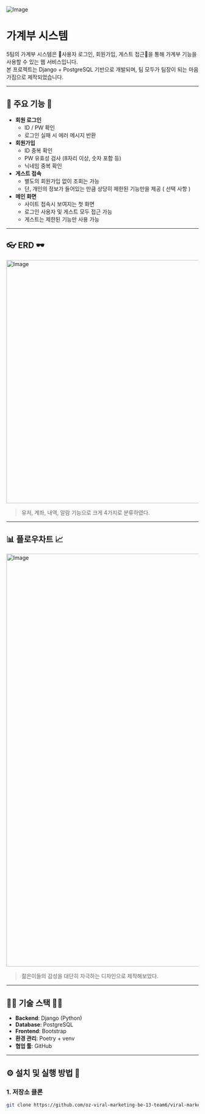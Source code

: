 ![Image](https://github.com/user-attachments/assets/df0bc6f5-b2a5-48ac-ae0e-5232ce7107f0)

# 가계부 시스템

5팀의 가계부 시스템은 🔐사용자 로그인, 회원가입, 게스트 접근🔑을 통해 가계부 기능을 사용할 수 있는 웹 서비스입니다. <br />
본 프로젝트는 Django + PostgreSQL 기반으로 개발되며, 팀 모두가 팀장이 되는 마음가짐으로 제작되었습니다.

---

## 🌟 주요 기능 🌟

- **회원 로그인**
  - ID / PW 확인
  - 로그인 실패 시 에러 메시지 반환
- **회원가입**
  - ID 중복 확인
  - PW 유효성 검사 (8자리 이상, 숫자 포함 등)
  - 닉네임 중복 확인
- **게스트 접속**
  - 별도의 회원가입 없이 조회는 가능
  - 단, 개인의 정보가 들어있는 만큼 상당히 제한된 기능만을 제공 ( 선택 사항 )
- **메인 화면**
  - 사이트 접속시 보여지는 첫 화면
  - 로그인 사용자 및 게스트 모두 접근 가능
  - 게스트는 제한된 기능만 사용 가능

---

## 👓 ERD 🕶️

<img width="1195" height="636" alt="Image" src="https://github.com/user-attachments/assets/893bb1a4-3ecd-48e9-87a6-17d0fd4c17c0" />

> 유저, 계좌, 내역, 알람 기능으로 크게 4가지로 분류하였다.

---

## 📊 플로우차트 📈

<img width="1920" height="1080" alt="Image" src="https://github.com/user-attachments/assets/18b33ff0-e6d0-426a-97fe-4d529d90e077" />

> 젊은이들의 감성을 대단히 자극하는 디자인으로 제작해보았다.

---

## 👩‍💻 기술 스택 👨‍💻

- **Backend**: Django (Python)
- **Database**: PostgreSQL
- **Frontend**: Bootstrap
- **환경 관리**: Poetry + venv
- **협업 툴**: GitHub

---

## ⚙ 설치 및 실행 방법 🔧

### 1. 저장소 클론
```bash
git clone https://github.com/oz-viral-marketing-be-13-team6/viral-marketing.git
